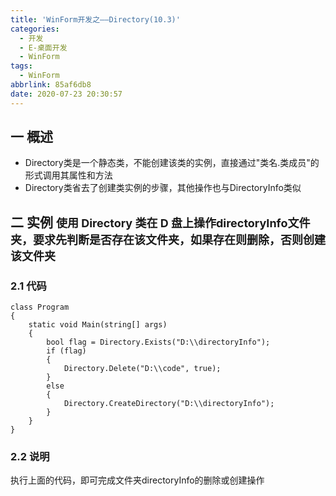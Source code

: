 ```yaml
---
title: 'WinForm开发之——Directory(10.3)'
categories:
  - 开发
  - E-桌面开发
  - WinForm
tags:
  - WinForm
abbrlink: 85af6db8
date: 2020-07-23 20:30:57
---
```

## 一 概述

* Directory类是一个静态类，不能创建该类的实例，直接通过"类名.类成员"的形式调用其属性和方法
* Directory类省去了创建类实例的步骤，其他操作也与DirectoryInfo类似

<!--more-->

## 二 实例 <font size=4> 使用 Directory 类在 D 盘上操作directoryInfo文件夹，要求先判断是否存在该文件夹，如果存在则删除，否则创建该文件夹 </font>

### 2.1 代码

```
class Program
{
    static void Main(string[] args)
    {
        bool flag = Directory.Exists("D:\\directoryInfo");
        if (flag)
        {
            Directory.Delete("D:\\code", true);
        }
        else
        {
            Directory.CreateDirectory("D:\\directoryInfo");
        }
    }
}
```

### 2.2 说明

执行上面的代码，即可完成文件夹directoryInfo的删除或创建操作